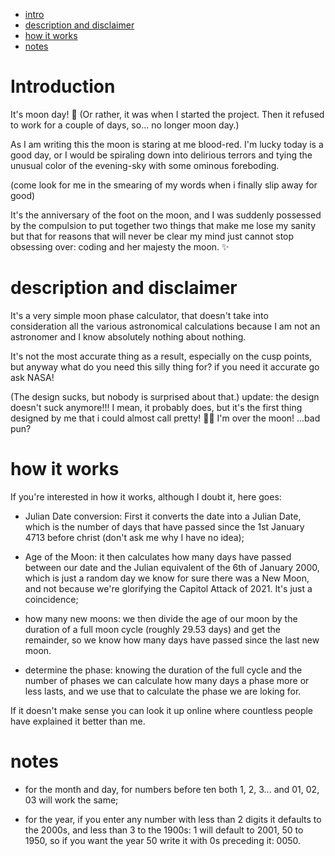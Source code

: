 - [intro](#introduction)
- [description and disclaimer](#description-and-disclaimer)
- [how it works](#how-it-works)
- [notes](#notes)

# Introduction

It's moon day! 🌙
(Or rather, it was when I started the project. Then it refused to work for a couple of days, so... no longer moon day.)

As I am writing this the moon is staring at me blood-red.
I'm lucky today is a good day, or I would be spiraling down into delirious terrors and tying the unusual color of the evening-sky with some ominous foreboding.

(come look for me in the smearing of my words when i finally slip away for good)

It's the anniversary of the foot on the moon, and I was suddenly possessed by the compulsion to put together two things that make me lose my sanity but that for reasons that will never be clear my mind just cannot stop obsessing over: coding and her majesty the moon. ✨

# description and disclaimer

It's a very simple moon phase calculator, that doesn't take into consideration all the various astronomical calculations because I am not an astronomer and I know absolutely nothing about nothing.

It's not the most accurate thing as a result, especially on the cusp points, but anyway what do you need this silly thing for? if you need it accurate go ask NASA!

(The design sucks, but nobody is surprised about that.)
update: the design doesn't suck anymore!!! I mean, it probably does, but it's the first thing designed by me that i could almost call pretty! 💜💜 I'm over the moon! ...bad pun? 

# how it works

If you're interested in how it works, although I doubt it, here goes:

- Julian Date conversion: 
First it converts the date into a Julian Date, which is the number of days that have passed since the 1st January 4713 before christ (don't ask me why I have no idea);

- Age of the Moon: 
it then calculates how many days have passed between our date and the Julian equivalent of the 6th of January 2000, which is just a random day we know for sure there was a New Moon, and not because we're glorifying the Capitol Attack of 2021. It's just a coincidence;

- how many new moons: 
we then divide the age of our moon by the duration of a full moon cycle (roughly 29.53 days) and get the remainder, so we know how many days have passed since the last new moon. 

- determine the phase: 
knowing the duration of the full cycle and the number of phases we can calculate how many days a phase more or less lasts, and we use that to calculate the phase we are loking for.

If it doesn't make sense you can look it up online where countless people have explained it better than me.

# notes

- for the month and day, for numbers before ten both 1, 2, 3... and 01, 02, 03 will work the same;

- for the year, if you enter any number with less than 2 digits it defaults to the 2000s, and less than 3 to the 1900s:
1 will default to 2001, 50 to 1950, so if you want the year 50 write it with 0s preceding it: 0050.
